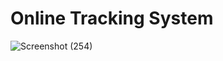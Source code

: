 # Online Tracking System 

![Screenshot (254)](https://user-images.githubusercontent.com/98219369/203923246-10ac6b03-d71d-45c8-b2b0-7e2342a87eaa.png)
